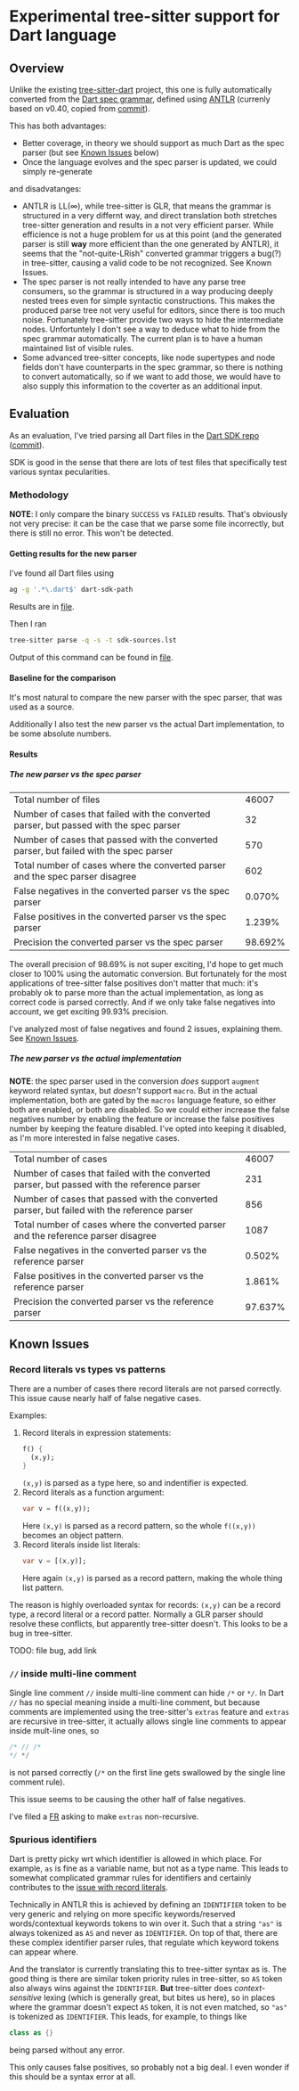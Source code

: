 # Experimental tree-sitter support for Dart language

## Overview

Unlike the existing [tree-sitter-dart](https://github.com/UserNobody14/tree-sitter-dart) project,
this one is fully automatically converted from the
[Dart spec grammar](https://github.com/dart-lang/sdk/blob/main/tools/spec_parser/Dart.g),
defined using [ANTLR](https://www.antlr.org/) (currenly based on v0.40, copied from
[commit](https://github.com/dart-lang/sdk/commit/e9df8dceab89790ddc55c8d0ed388fcfe8fe879f)).

This has both advantages:

- Better coverage, in theory we should support as much Dart as the spec parser (but see [Known Issues](#known-issues) below)
- Once the language evolves and the spec parser is updated, we could simply re-generate

and disadvatanges:

- ANTLR is LL($\infty$), while tree-sitter is GLR, that means the grammar is structured in
  a very differnt way, and direct translation both stretches tree-sitter generation and
  results in a not very efficient parser. While efficience is not a huge problem for us
  at this point (and the generated parser is still **way** more efficient than the one
  generated by ANTLR), it seems that the "not-quite-LRish" converted grammar triggers a
  bug(?) in tree-sitter, causing a valid code to be not recognized. See Known Issues.
- The spec parser is not really intended to have any parse tree consumers, so the grammar
  is structured in a way producing deeply nested trees even for simple syntactic constructions.
  This makes the produced parse tree not very useful for editors, since there is too much
  noise. Fortunately tree-sitter provide two ways to hide the intermediate nodes.
  Unfortuntely I don't see a way to deduce what to hide from the spec grammar automatically.
  The current plan is to have a human maintained list of visible rules.
- Some advanced tree-sitter concepts, like node supertypes and node fields don't have
  counterparts in the spec grammar, so there is nothing to convert automatically, so if
  we want to add those, we would have to also supply this information to the coverter as
  an additional input.

## Evaluation

As an evaluation, I've tried parsing all Dart files in the [Dart SDK repo](https://github.com/dart-lang/sdk) ([commit](e9df8dceab89790ddc55c8d0ed388fcfe8fe879f)).

SDK is good in the sense that there are lots of test files that specifically test various syntax pecularities.

### Methodology

**NOTE**: I only compare the binary `SUCCESS` vs `FAILED` results. That's obviously not very precise: it can be the case that we parse some file incorrectly, but there is still no error. This won't be detected.

#### Getting results for the new parser

I've found all Dart files using

```sh
ag -g '.*\.dart$' dart-sdk-path
```

Results are in [file](evaluation_results/sdk-sources.lst).

Then I ran

```sh
tree-sitter parse -q -s -t sdk-sources.lst
```

Output of this command can be found in [file](evaluation_results/sdk-parse-stats.txt).

#### Baseline for the comparison

It's most natural to compare the new parser with the spec parser, that was used as a source.

Additionally I also test the new parser vs the actual Dart implementation, to be some absolute numbers.

#### Results

##### The new parser vs the spec parser

|                                                                                        |         |
| -------------------------------------------------------------------------------------- | ------- |
| Total number of files                                                                  | 46007   |
| Number of cases that failed with the converted parser, but passed with the spec parser | 32      |
| Number of cases that passed with the converted parser, but failed with the spec parser | 570     |
| Total number of cases where the converted parser and the spec parser disagree          | 602     |
| False negatives in the converted parser vs the spec parser                             | 0.070%  |
| False positives in the converted parser vs the spec parser                             | 1.239%  |
| Precision the converted parser vs the spec parser                                      | 98.692% |

The overall precision of 98.69% is not super exciting, I'd hope to get much closer to 100% using the automatic conversion. But fortunately for the most applications of tree-sitter false positives don't matter that much: it's probably ok to parse more than the actual implementation, as long as correct code is parsed correctly. And if we only take false negatives into account, we get exciting 99.93% precision.

I've analyzed most of false negatives and found 2 issues, explaining them. See [Known Issues](#known-issues).

##### The new parser vs the actual implementation

**NOTE**: the spec parser used in the conversion _does_ support `augment` keyword related syntax, but _doesn't_ support `macro`. But in the actual implementation, both are gated by the `macros` language feature, so either both are enabled, or both are disabled. So we could either increase the false negatives number by enabling the feature or increase the false positives number by keeping the feature disabled. I've opted into keeping it disabled, as I'm more interested in false negative cases.

|                                                                                             |         |
| ------------------------------------------------------------------------------------------- | ------- |
| Total number of cases                                                                       | 46007   |
| Number of cases that failed with the converted parser, but passed with the reference parser | 231     |
| Number of cases that passed with the converted parser, but failed with the reference parser | 856     |
| Total number of cases where the converted parser and the reference parser disagree          | 1087    |
| False negatives in the converted parser vs the reference parser                             | 0.502%  |
| False positives in the converted parser vs the reference parser                             | 1.861%  |
| Precision the converted parser vs the reference parser                                      | 97.637% |

## Known Issues

### Record literals vs types vs patterns

There are a number of cases there record literals are not parsed correctly. This issue cause nearly half of false negative cases.

Examples:

1. Record literals in expression statements:
   ```dart
   f() {
     (x,y);
   }
   ```
   `(x,y)` is parsed as a type here, so and indentifier is expected.
2. Record literals as a function argument:
   ```dart
   var v = f((x,y));
   ```
   Here `(x,y)` is parsed as a record pattern, so the whole `f((x,y))` becomes an object pattern.
3. Record literals inside list literals:
   ```dart
   var v = [(x,y)];
   ```
   Here again `(x,y)` is parsed as a record pattern, making the whole thing list pattern.

The reason is highly overloaded syntax for records: `(x,y)` can be a record type, a record literal or a record patter.
Normally a GLR parser should resolve these conflicts, but apparently tree-sitter doesn't. This looks to be
a bug in tree-sitter.

TODO: file bug, add link

### `//` inside multi-line comment

Single line comment `//` inside multi-line comment can hide `/*` or `*/`. In Dart `//` has no
special meaning inside a multi-line comment, but because comments are implemented using the
tree-sitter's `extras` feature and `extras` are recursive in tree-sitter, it actually allows single line comments to appear inside mult-line ones, so

```dart
/* // /*
*/ */
```

is not parsed correctly (`/*` on the first line gets swallowed by the single line comment rule).

This issue seems to be causing the other half of false negatives.

I've filed a [FR](https://github.com/tree-sitter/tree-sitter/issues/3225) asking to make `extras` non-recursive.

### Spurious identifiers

Dart is pretty picky wrt which identifier is allowed in which place. For example, `as` is fine as a variable name, but not as a type name. This leads to somewhat complicated grammar rules for identifiers and certainly contributes to the [issue with record literals](#record-literals-vs-types-vs-patterns).

Technically in ANTLR this is achieved by defining an `IDENTIFIER` token to be very generic and relying on more specific keywords/reserved words/contextual keywords tokens to win over it. Such that a string `"as"` is always tokenized as `AS` and never as `IDENTIFIER`. On top of that, there are these complex identifier parser rules, that regulate which keyword tokens can appear where.

And the translator is currently translating this to tree-sitter syntax as is. The good thing is there are similar token priority rules in tree-sitter, so `AS` token also always wins against the `IDENTIFIER`. **But** tree-sitter does _context-sensitive_ lexing (which is generally great, but bites us here), so in places where the grammar doesn't expect `AS` token, it is not even matched, so `"as"` is tokenized as `IDENTIFIER`. This leads, for example, to things like

```dart
class as {}
```

being parsed without any error.

This only causes false positives, so probably not a big deal. I even wonder if this should be a syntax error at all.
